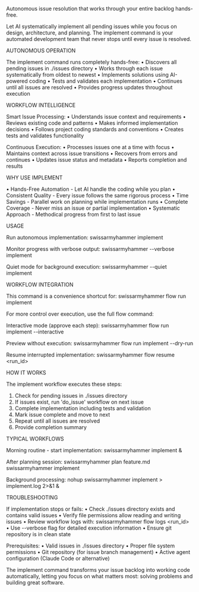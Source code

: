 Autonomous issue resolution that works through your entire backlog hands-free.

Let AI systematically implement all pending issues while you focus on design,
architecture, and planning. The implement command is your automated development
team that never stops until every issue is resolved.

AUTONOMOUS OPERATION

The implement command runs completely hands-free:
• Discovers all pending issues in ./issues directory
• Works through each issue systematically from oldest to newest
• Implements solutions using AI-powered coding
• Tests and validates each implementation
• Continues until all issues are resolved
• Provides progress updates throughout execution

WORKFLOW INTELLIGENCE

Smart Issue Processing:
• Understands issue context and requirements
• Reviews existing code and patterns
• Makes informed implementation decisions
• Follows project coding standards and conventions
• Creates tests and validates functionality

Continuous Execution:
• Processes issues one at a time with focus
• Maintains context across issue transitions
• Recovers from errors and continues
• Updates issue status and metadata
• Reports completion and results

WHY USE IMPLEMENT

• Hands-Free Automation - Let AI handle the coding while you plan
• Consistent Quality - Every issue follows the same rigorous process
• Time Savings - Parallel work on planning while implementation runs
• Complete Coverage - Never miss an issue or partial implementation
• Systematic Approach - Methodical progress from first to last issue

USAGE

Run autonomous implementation:
  swissarmyhammer implement

Monitor progress with verbose output:
  swissarmyhammer --verbose implement

Quiet mode for background execution:
  swissarmyhammer --quiet implement

WORKFLOW INTEGRATION

This command is a convenience shortcut for:
  swissarmyhammer flow run implement

For more control over execution, use the full flow command:

Interactive mode (approve each step):
  swissarmyhammer flow run implement --interactive

Preview without execution:
  swissarmyhammer flow run implement --dry-run

Resume interrupted implementation:
  swissarmyhammer flow resume <run_id>

HOW IT WORKS

The implement workflow executes these steps:
1. Check for pending issues in ./issues directory
2. If issues exist, run 'do_issue' workflow on next issue
3. Complete implementation including tests and validation
4. Mark issue complete and move to next
5. Repeat until all issues are resolved
6. Provide completion summary

TYPICAL WORKFLOWS

Morning routine - start implementation:
  swissarmyhammer implement &

After planning session:
  swissarmyhammer plan feature.md
  swissarmyhammer implement

Background processing:
  nohup swissarmyhammer implement > implement.log 2>&1 &

TROUBLESHOOTING

If implementation stops or fails:
• Check ./issues directory exists and contains valid issues
• Verify file permissions allow reading and writing issues
• Review workflow logs with: swissarmyhammer flow logs <run_id>
• Use --verbose flag for detailed execution information
• Ensure git repository is in clean state

Prerequisites:
• Valid issues in ./issues directory
• Proper file system permissions
• Git repository (for issue branch management)
• Active agent configuration (Claude Code or alternative)

The implement command transforms your issue backlog into working code
automatically, letting you focus on what matters most: solving problems
and building great software.